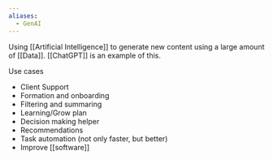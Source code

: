 ```yaml
---
aliases:
  - GenAI
---
```

Using [[Artificial Intelligence]] to generate new content using a large amount of [[Data]]. [[ChatGPT]] is an example of this.

Use cases
- Client Support
- Formation and onboarding
- Filtering and summaring
- Learning/Grow plan
- Decision making helper
- Recommendations
- Task automation (not only faster, but better)
- Improve [[software]]